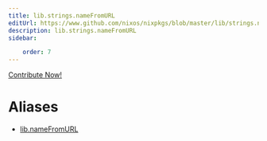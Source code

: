 ```yaml
---
title: lib.strings.nameFromURL
editUrl: https://www.github.com/nixos/nixpkgs/blob/master/lib/strings.nix#L1045C17
description: lib.strings.nameFromURL
sidebar:

    order: 7
---
```


<a href="https://www.github.com/nixos/nixpkgs/blob/master/lib/strings.nix#L1045C17">Contribute Now!</a>


# Aliases

- [lib.nameFromURL](reference/lib/lib-nameFromURL)


